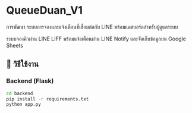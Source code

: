 # QueueDuan_V1
การพัฒนา ระบบการจองและแจ้งเตือนที่เชื่อมต่อกับ LINE พร้อมแดชบอร์ดสำหรับผู้ดูแลระบบ

ระบบจองคิวผ่าน LINE LIFF พร้อมแจ้งเตือนผ่าน LINE Notify และจัดเก็บข้อมูลบน Google Sheets

## 🔧 วิธีใช้งาน

### Backend (Flask)
```bash
cd backend
pip install -r requirements.txt
python app.py



